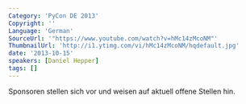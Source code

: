 ```yaml
---
Category: 'PyCon DE 2013'
Copyright: ''
Language: 'German'
SourceUrl: '"https://www.youtube.com/watch?v=hMc14zMcoNM"'
ThumbnailUrl: 'http://i1.ytimg.com/vi/hMc14zMcoNM/hqdefault.jpg'
date: '2013-10-15'
speakers: [Daniel Hepper]
tags: []
---
```

Sponsoren stellen sich vor und weisen auf aktuell offene Stellen hin.